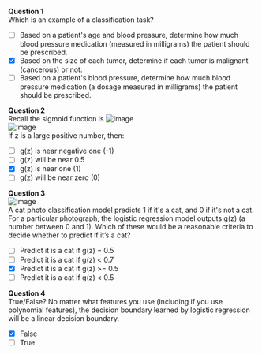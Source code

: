 **Question 1**<br>
Which is an example of a classification task?
- [ ] Based on a patient's age and blood pressure, determine how much blood pressure medication (measured in milligrams) the patient should be prescribed.
- [x] Based on the size of each tumor, determine if each tumor is malignant (cancerous) or not.
- [ ] Based on a patient's blood pressure, determine how much blood pressure medication (a dosage measured in milligrams) the patient should be prescribed.

**Question 2**<br>
Recall the sigmoid function is ![image](https://github.com/user-attachments/assets/0d6fb230-386c-4489-884d-9fd7f0111d0a)<br>
![image](https://github.com/user-attachments/assets/6320056e-4492-4e7e-8970-ec35402c04f6)<br>
If z is a large positive number, then:
- [ ] g(z) is near negative one (-1) 
- [ ] g(z) will be near 0.5 
- [x] g(z) is near one (1) 
- [ ] g(z) will be near zero (0) 

**Question 3**<br>
![image](https://github.com/user-attachments/assets/30ae21c6-256e-4b72-a7cd-82bf8912b70d)<br>
A cat photo classification model predicts 1 if it's a cat, and 0 if it's not a cat. For a particular photograph, the logistic regression model outputs g(z) (a number between 0 and 1). Which of these would be a reasonable criteria to decide whether to predict if it’s a cat?
- [ ] Predict it is a cat if g(z) = 0.5 
- [ ] Predict it is a cat if g(z) < 0.7 
- [x] Predict it is a cat if g(z) >= 0.5 
- [ ] Predict it is a cat if g(z) < 0.5 

**Question 4**<br>
True/False? No matter what features you use (including if you use polynomial features), the decision boundary learned by logistic regression will be a linear decision boundary. 
- [x] False
- [ ] True 
